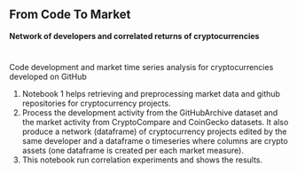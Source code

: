 ## From Code To Market  
**Network of developers and correlated returns of cryptocurrencies**
#   
Code development and market time series analysis for cryptocurrencies developed on GitHub


1. Notebook 1 helps retrieving and preprocessing market data and github repositories for cryptocurrency projects.
2. Process the development activity from the GitHubArchive dataset and the market activity from CryptoCompare and CoinGecko datasets. It also produce a network (dataframe) of cryptocurrency projects edited by the same developer and a dataframe o timeseries where columns are crypto assets (one dataframe is created per each market measure).
3. This notebook run correlation experiments and shows the results.
